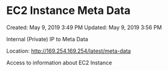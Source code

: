 # EC2 Instance Meta Data

Created: May 9, 2019 3:49 PM
Updated: May 9, 2019 3:56 PM

Internal (Private) IP to Meta Data

Location: http://169.254.169.254/latest/meta-data

Access to information about EC2 Instance